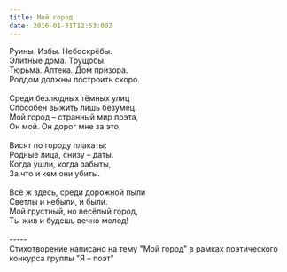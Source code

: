 ```yaml
---
title: Мой город
date: 2016-01-31T12:53:00Z
---
```


<div>
Руины. Избы. Небоскрёбы.</div>
<div>
Элитные дома. Трущобы.</div>
<div>
Тюрьма. Аптека. Дом призора.</div>
<div>
Роддом должны построить скоро.</div>
<div>
<br /></div>
<div>
Среди безлюдных тёмных улиц</div>
<div>
Способен выжить лишь безумец.</div>
<div>
Мой город – странный мир поэта,</div>
<div>
Он мой. Он дорог мне за это.</div>
<div>
<br /></div>
<div>
Висят по городу плакаты:</div>
<div>
Родные лица, снизу – даты.</div>
<div>
Когда ушли, когда забыты,</div>
<div>
За что и кем они убиты.</div>
<div>
<br /></div>
<div>
Всё ж здесь, среди дорожной пыли</div>
<div>
Светлы и небыли, и были.</div>
<div>
Мой грустный, но весёлый город,</div>
<div>
Ты жив и будешь вечно молод!</div>
<div>
<br /></div>
<div>
-----</div>
<div>
Стихотворение написано на тему "Мой город" в рамках поэтического конкурса группы "Я – поэт"</div>
